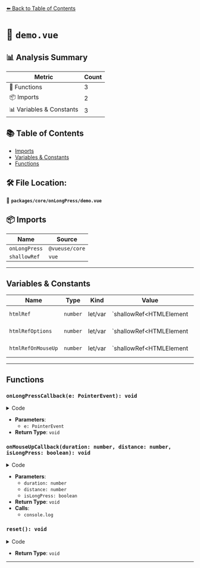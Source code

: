 [⬅️ Back to Table of Contents](../../../index.md)

# 📄 `demo.vue`

## 📊 Analysis Summary

| Metric | Count |
|--------|-------|
| 🔧 Functions | 3 |
| 📦 Imports | 2 |
| 📊 Variables & Constants | 3 |

## 📚 Table of Contents

- [Imports](#imports)
- [Variables & Constants](#variables-constants)
- [Functions](#functions)

## 🛠️ File Location:
📂 **`packages/core/onLongPress/demo.vue`**

## 📦 Imports

| Name | Source |
|------|--------|
| `onLongPress` | `@vueuse/core` |
| `shallowRef` | `vue` |


---

## Variables & Constants

| Name | Type | Kind | Value | Exported |
|------|------|------|-------|----------|
| `htmlRef` | `number` | let/var | `shallowRef<HTMLElement | null>(null)` | ✗ |
| `htmlRefOptions` | `number` | let/var | `shallowRef<HTMLElement | null>(null)` | ✗ |
| `htmlRefOnMouseUp` | `number` | let/var | `shallowRef<HTMLElement | null>(null)` | ✗ |


---

## Functions

### `onLongPressCallback(e: PointerEvent): void`

<details><summary>Code</summary>

```ts
function onLongPressCallback(e: PointerEvent) {
  longPressed.value = true
}
```
</details>

- **Parameters**:
  - `e: PointerEvent`
- **Return Type**: `void`
### `onMouseUpCallback(duration: number, distance: number, isLongPress: boolean): void`

<details><summary>Code</summary>

```ts
function onMouseUpCallback(duration: number, distance: number, isLongPress: boolean) {
  if (!isLongPress)
    clicked.value = true

  console.log({ distance, duration, isLongPress })
}
```
</details>

- **Parameters**:
  - `duration: number`
  - `distance: number`
  - `isLongPress: boolean`
- **Return Type**: `void`
- **Calls**:
  - `console.log`
### `reset(): void`

<details><summary>Code</summary>

```ts
function reset() {
  longPressed.value = false
  clicked.value = false
}
```
</details>

- **Return Type**: `void`

---
